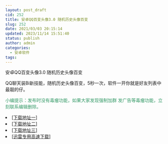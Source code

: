 ```yaml
---
layout: post_draft
cid: 252
title: 安卓QQ百变头像3.0 随机历史头像百变
slug: 252
date: 2021/03/03 20:15:14
updated: 2023/11/14 15:51:40
status: publish
author: admin
categories: 
  - 安卓软件
tags: 
---
```



<div alt="潮男心博客 www.cnx0.com" >
				<p>安卓QQ百变头像3.0 随机历史头像百变</p>
<p>QQ聊天装Bi新技能，随机历史头像百变，5秒一次，软件一开你就是好友列表中最靓的仔。</p>
<p><span style="color: rgb(51, 153, 102);">小编提示：发布时没有毒瘤功能，如果大家发现强制加群 发广告等毒瘤功能，立刻联系编辑删除。</span></p><li><a href="http://116.255.150.52/soft/UploadFile/2021/210303tx.rar" target="_blank">[下载地址一]</a></li>
<li><a href="http://116.255.169.220/soft/UploadFile/2021/210303tx.rar" target="_blank">[下载地址二]</a></li>
<li><a href="http://dx.qqyewu.com/soft/UploadFile/2021/210303tx.rar" target="_blank">[下载地址三]</a></li>
<li><a href="/soft/download.asp?softid=24658&amp;downid=9&amp;id=25507" target="_blank">[迅雷专用高速下载]</a></li>			</div>
			